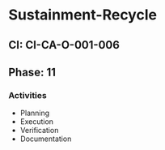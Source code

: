 # Sustainment-Recycle

## CI: CI-CA-O-001-006
## Phase: 11

### Activities
- Planning
- Execution
- Verification
- Documentation
